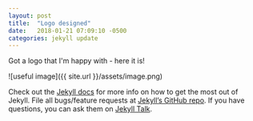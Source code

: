```yaml
---
layout: post
title:  "Logo designed"
date:   2018-01-21 07:09:10 -0500
categories: jekyll update
---
```

Got a logo that I'm happy with - here it is!

![useful image]({{ site.url }}/assets/image.png)

Check out the [Jekyll docs][jekyll-docs] for more info on how to get the most out of Jekyll. File all bugs/feature requests at [Jekyll’s GitHub repo][jekyll-gh]. If you have questions, you can ask them on [Jekyll Talk][jekyll-talk].

[jekyll-docs]: https://jekyllrb.com/docs/home
[jekyll-gh]:   https://github.com/jekyll/jekyll
[jekyll-talk]: https://talk.jekyllrb.com/
